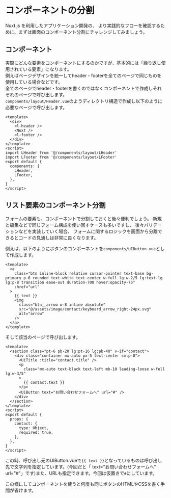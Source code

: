 # コンポーネントの分割
Nuxt.js を利用したアプリケーション開発の、 より実践的なフローを確認するために、まずは画面のコンポーネント分割にチャレンジしてみましょう。
  
## コンポーネント
実際にどんな要素をコンポーネントにするのかですが、基本的には「繰り返し使用されている要素」になります。  
例えばページデザインを統一してheader・footerを全てのページで同じものを使用している場合などです。  
全てのページでheader・footerを書くのではなくコンポーネントで作成しそれぞれのページで呼び出します。  
`components/layout/Header.vue`のようディレクトリ構造で作成し以下のように必要なページで呼び出します。
```vue
<template>
  <div>
    <l-header />
    <Nuxt />
    <l-footer />
  </div>
</template>
<script>
import LHeader from '@/components/layout/LHeader'
import LFooter from '@/components/layout/LFooter'
export default {
  components: {
    LHeader,
    LFooter,
  },
}
</script>
```

## リスト要素のコンポーネント分割
フォームの要素も、コンポーネントで分割しておくと後々便利でしょう。 新規と編集などで同じフォーム構成を使い回すケースも多いですし、 後々バリデーションなどを実装していく場合、 フォームに関するロジックを画面から分離できるとコードの見通しは非常に良くなります。  

例えば、以下のようにボタンのコンポーネントを`conponents/UIButton.vue`として作成します。
```vue
<template>
  <a
    class="btn inline-block relative cursor-pointer text-base bg-primary p-6 rounded text-white text-center w-full lg:w-2/5 lg:text-lg lg:p-8 transition ease-out duration-700 hover:opacity-75"
    :href="url"
  >
    {{ text }}
    <img
      class="btn__arrow w-8 inline absolute"
      src="@/assets/image/contact/keyboard_arrow_right-24px.svg"
      alt="arrow"
    />
  </a>
</template>
```
そして該当のページで呼び出します。
```vue
<template>
  <section class="pt-6 pb-20 lg:pt-16 lg:pb-40" v-if="contact">
    <div class="container mx-auto px-5 text-center sm:p-0">
      <UiTitle :title="contact.title" />
      <p
        class="mx-auto text-black text-left mb-10 leading-loose w-full lg:w-3/5"
      >
        {{ contact.text }}
      </p>
      <UiButton text="お問い合わせフォームへ" url="#" />
    </div>
  </section>
</template>
<script>
export default {
  props: {
    contact: {
      type: Object,
      required: true,
    },
  },
}
</script>
```
この時、呼び出し元のUIButton.vueで`{{ text }}`となっているものは呼び出し先で文字列を指定しています。(今回だと「 text="お問い合わせフォームへ" url="#"」です)また、URLも指定できます。今回は仮置きで`#`にしています。  

この様にしてコンポーネントを使うと何度も同じボタンのHTMLやCSSを書く手間が省けます。
